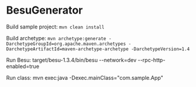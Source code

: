 # BesuGenerator

Build sample project: `mvn clean install`

Build archetype: `mvn archetype:generate -DarchetypeGroupId=org.apache.maven.archetypes -DarchetypeArtifactId=maven-archetype-archetype -DarchetypeVersion=1.4`

Run Besu:
target/besu-1.3.4/bin/besu --network=dev --rpc-http-enabled=true

Run class:
mvn exec:java -Dexec.mainClass="com.sample.App"